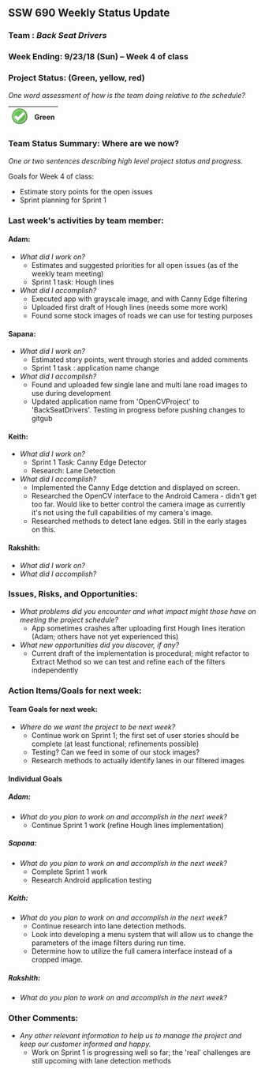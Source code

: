 ## SSW 690 Weekly Status Update 

### Team : _Back Seat Drivers_

### Week Ending: 9/23/18 (Sun) – Week 4 of class

### Project Status: (Green, yellow, red)

_One word assessment of how is the team doing relative to the schedule?_

| ![Green](https://github.com/Scarabyte/SSW690-Project/blob/master/docs/StatusUpdates/status_green.png?raw=true) | Green  |
| ----------- |:-----------:|

### Team Status Summary: Where are we now?

_One or two sentences describing high level project status and progress._

Goals for Week 4 of class:
* Estimate story points for the open issues
* Sprint planning for Sprint 1

### Last week&#39;s activities by team member:

#### Adam:

* _What did I work on?_
  * Estimates and suggested priorities for all open issues (as of the weekly team meeting)
  * Sprint 1 task: Hough lines
* _What did I accomplish?_
  * Executed app with grayscale image, and with Canny Edge filtering
  * Uploaded first draft of Hough lines (needs some more work)
  * Found some stock images of roads we can use for testing purposes

#### Sapana:

* _What did I work on?_
  * Estimated story points, went through stories and added comments
  * Sprint 1 task : application name change
* _What did I accomplish?_
  * Found and uploaded few single lane and multi lane road images to use during development
  * Updated application name from 'OpenCVProject' to 'BackSeatDrivers'. Testing in progress before pushing changes to gitgub

#### Keith:

* _What did I work on?_
  * Sprint 1 Task: Canny Edge Detector
  * Research: Lane Detection
* _What did I accomplish?_
  * Implemented the Canny Edge detction and displayed on screen.
  * Researched the OpenCV interface to the Android Camera - didn't get too far. Would like to better control the camera image as currently it's not using the full capabilities of my camera's image.
  * Researched methods to detect lane edges. Still in the early stages on this.

#### Rakshith:

* _What did I work on?_
* _What did I accomplish?_


### Issues, Risks, and Opportunities:

* _What problems did you encounter and what impact might those have on meeting the project schedule?_
  * App sometimes crashes after uploading first Hough lines iteration (Adam; others have not yet experienced this)
* _What new opportunities did you discover, if any?_
  * Current draft of the implementation is procedural; might refactor to Extract Method so we can test and refine each of the filters independently

### Action Items/Goals for next week:

#### Team Goals for next week:

* _Where do we want the project to be next week?_
  * Continue work on Sprint 1; the first set of user stories should be complete (at least functional; refinements possible)
  * Testing? Can we feed in some of our stock images?
  * Research methods to actually identify lanes in our filtered images

#### Individual Goals

##### Adam:

* _What do you plan to work on and accomplish in the next week?_
  * Continue Sprint 1 work (refine Hough lines implementation)

##### Sapana:

* _What do you plan to work on and accomplish in the next week?_
  * Complete Sprint 1 work
  * Research Android application testing 

##### Keith:

* _What do you plan to work on and accomplish in the next week?_
  * Continue research into lane detection methods.
  * Look into developing a menu system that will allow us to change the parameters of the image filters during run time.
  * Determine how to utilize the full camera interface instead of a cropped image.

##### Rakshith:

* _What do you plan to work on and accomplish in the next week?_

### Other Comments:

* _Any other relevant information to help us to manage the project and keep our customer informed and happy._
  * Work on Sprint 1 is progressing well so far; the 'real' challenges are still upcoming with lane detection methods
